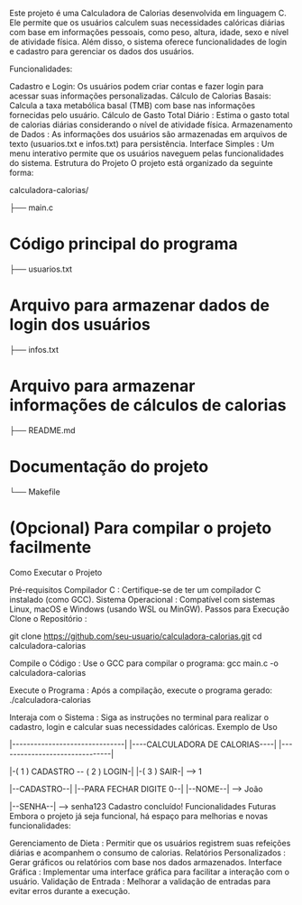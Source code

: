 Este projeto é uma Calculadora de Calorias desenvolvida em linguagem C. Ele permite que os usuários calculem suas necessidades calóricas diárias com base em informações pessoais, como peso, altura, idade, sexo e nível de atividade física. Além disso, o sistema oferece funcionalidades de login e cadastro para gerenciar os dados dos usuários.

Funcionalidades:

Cadastro e Login: 
Os usuários podem criar contas e fazer login para acessar suas informações personalizadas.
Cálculo de Calorias Basais: 
Calcula a taxa metabólica basal (TMB) com base nas informações fornecidas pelo usuário.
Cálculo de Gasto Total Diário : 
Estima o gasto total de calorias diárias considerando o nível de atividade física.
Armazenamento de Dados : 
As informações dos usuários são armazenadas em arquivos de texto (usuarios.txt e infos.txt) para persistência.
Interface Simples : 
Um menu interativo permite que os usuários naveguem pelas funcionalidades do sistema.
Estrutura do Projeto
O projeto está organizado da seguinte forma:

calculadora-calorias/

├── main.c 
# Código principal do programa
├── usuarios.txt
# Arquivo para armazenar dados de login dos usuários
├── infos.txt 
# Arquivo para armazenar informações de cálculos de calorias
├── README.md
# Documentação do projeto
└── Makefile 
# (Opcional) Para compilar o projeto facilmente

Como Executar o Projeto

Pré-requisitos
Compilador C : 
Certifique-se de ter um compilador C instalado (como GCC).
Sistema Operacional : 
Compatível com sistemas Linux, macOS e Windows (usando WSL ou MinGW).
Passos para Execução
Clone o Repositório :

git clone https://github.com/seu-usuario/calculadora-calorias.git 
cd calculadora-calorias

Compile o Código :
Use o GCC para compilar o programa:
gcc main.c -o calculadora-calorias

Execute o Programa :
Após a compilação, execute o programa gerado:
./calculadora-calorias

Interaja com o Sistema :
Siga as instruções no terminal para realizar o cadastro, login e calcular suas necessidades calóricas.
Exemplo de Uso

|-------------------------------|
|----CALCULADORA DE CALORIAS----|
|-------------------------------|

|-( 1 ) CADASTRO -- ( 2 ) LOGIN-|
|-( 3 ) SAIR-|
--> 1

|--CADASTRO--|
|--PARA FECHAR DIGITE 0--|
|--NOME--|
--> João

|--SENHA--|
--> senha123
Cadastro concluído!
Funcionalidades Futuras
Embora o projeto já seja funcional, há espaço para melhorias e novas funcionalidades:

Gerenciamento de Dieta : 
Permitir que os usuários registrem suas refeições diárias e acompanhem o consumo de calorias.
Relatórios Personalizados : 
Gerar gráficos ou relatórios com base nos dados armazenados.
Interface Gráfica : 
Implementar uma interface gráfica para facilitar a interação com o usuário.
Validação de Entrada : 
Melhorar a validação de entradas para evitar erros durante a execução.
